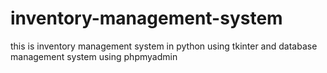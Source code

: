 # inventory-management-system
this is inventory management system in python using tkinter and database management system using phpmyadmin
